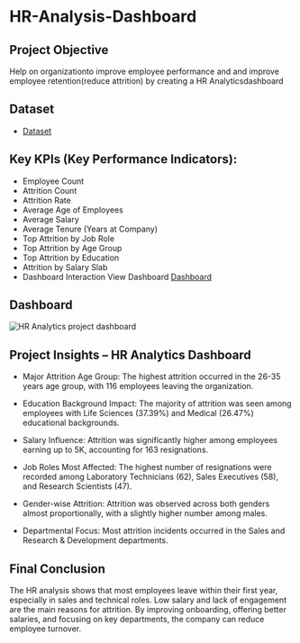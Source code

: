 # HR-Analysis-Dashboard

## Project Objective
Help on organizationto improve employee performance and and improve employee retention(reduce attrition) by creating a HR Analyticsdashboard

## Dataset
- <a href="https://github.com/mohdjafar101/HR-Analysis-Dashboard/blob/main/HR_Analytics%20Project.pbip">Dataset</a>

## Key KPIs (Key Performance Indicators):
- Employee Count
- Attrition Count
- Attrition Rate
- Average Age of Employees
- Average Salary
- Average Tenure (Years at Company)
- Top Attrition by Job Role
- Top Attrition by Age Group
- Top Attrition by Education
- Attrition by Salary Slab
- Dashboard Interaction View Dashboard <a href="https://github.com/mohdjafar101/HR-Analysis-Dashboard/blob/main/HR%20Analytics%20project%20dashboard.jpeg">Dashboard</a>

## Dashboard
![HR Analytics project dashboard](https://github.com/user-attachments/assets/65ac7ad8-edda-499a-aab3-ddc34f5d790f)

## Project Insights – HR Analytics Dashboard
- Major Attrition Age Group:
The highest attrition occurred in the 26-35 years age group, with 116 employees leaving the organization.

- Education Background Impact:
The majority of attrition was seen among employees with Life Sciences (37.39%) and Medical (26.47%) educational backgrounds.

- Salary Influence:
Attrition was significantly higher among employees earning up to 5K, accounting for 163 resignations.

- Job Roles Most Affected:
The highest number of resignations were recorded among Laboratory Technicians (62), Sales Executives (58), and Research Scientists (47).

- Gender-wise Attrition:
Attrition was observed across both genders almost proportionally, with a slightly higher number among males.

- Departmental Focus:
Most attrition incidents occurred in the Sales and Research & Development departments.

## Final Conclusion
The HR analysis shows that most employees leave within their first year, especially in sales and technical roles.
Low salary and lack of engagement are the main reasons for attrition.
By improving onboarding, offering better salaries, and focusing on key departments, the company can reduce employee turnover.



